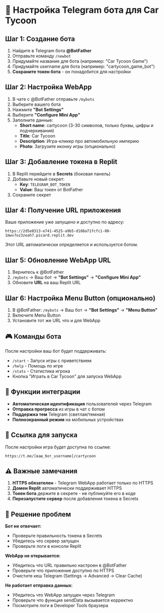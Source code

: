 # 🤖 Настройка Telegram бота для Car Tycoon

## Шаг 1: Создание бота

1. Найдите в Telegram бота **@BotFather**
2. Отправьте команду `/newbot`
3. Придумайте название для бота (например: "Car Tycoon Game")
4. Придумайте username для бота (например: "cartycoon_game_bot")
5. **Сохраните токен бота** - он понадобится для настройки

## Шаг 2: Настройка WebApp

1. В чате с @BotFather отправьте `/mybots`
2. Выберите вашего бота
3. Нажмите **"Bot Settings"**
4. Выберите **"Configure Mini App"**
5. Заполните данные:
   - **Short name**: cartycoon (3-30 символов, только буквы, цифры и подчеркивания)
   - **Title**: Car Tycoon
   - **Description**: Игра-кликер про автомобильную империю
   - **Photo**: Загрузите иконку игры (опционально)

## Шаг 3: Добавление токена в Replit

1. В Replit перейдите в **Secrets** (боковая панель)
2. Добавьте новый секрет:
   - **Key**: `TELEGRAM_BOT_TOKEN`
   - **Value**: Ваш токен от BotFather
3. Сохраните секрет

## Шаг 4: Получение URL приложения

Ваше приложение уже запущено и доступно по адресу:
```
https://2d5e0313-e741-4525-a9b5-d108a71fcfc1-00-1mwv7oz3zeah7.picard.replit.dev
```

Этот URL автоматически определяется и используется ботом.

## Шаг 5: Обновление WebApp URL

1. Вернитесь к @BotFather
2. `/mybots` → Ваш бот → **"Bot Settings"** → **"Configure Mini App"**
3. Обновите **URL** на ваш Replit URL

## Шаг 6: Настройка Menu Button (опционально)

1. В @BotFather: `/mybots` → Ваш бот → **"Bot Settings"** → **"Menu Button"**
2. Включите Menu Button
3. Установите тот же URL что и для WebApp

## 🎮 Команды бота

После настройки ваш бот будет поддерживать:

- `/start` - Запуск игры с приветствием
- `/help` - Помощь по игре
- `/stats` - Статистика игрока
- Кнопка "Играть в Car Tycoon" для запуска WebApp

## 🔧 Функции интеграции

- **Автоматическая идентификация** пользователей через Telegram
- **Отправка прогресса** из игры в чат с ботом
- **Поддержка тем** Telegram (светлая/темная)
- **Полноэкранный режим** на мобильных устройствах

## 📱 Ссылка для запуска

После настройки игра будет доступна по ссылке:
```
https://t.me/[ваш_бот_username]/cartycoon
```

## ⚠️ Важные замечания

1. **HTTPS обязателен** - Telegram WebApp работает только по HTTPS
2. **Домен Replit** автоматически поддерживает HTTPS
3. **Токен бота** держите в секрете - не публикуйте его в коде
4. **Перезапустите сервер** после добавления токена в Secrets

## 🐛 Решение проблем

**Бот не отвечает:**
- Проверьте правильность токена в Secrets
- Убедитесь что сервер запущен
- Проверьте логи в консоли Replit

**WebApp не открывается:**
- Убедитесь что URL правильно настроен в @BotFather
- Проверьте что приложение доступно по HTTPS
- Очистите кеш Telegram (Settings → Advanced → Clear Cache)

**Не работает отправка данных:**
- Убедитесь что WebApp запущен через Telegram
- Проверьте что функция sendData вызывается корректно
- Посмотрите логи в Developer Tools браузера